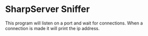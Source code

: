 # SharpServer Sniffer

This program will listen on a port and wait for connections.
When a connection is made it will print the ip address.
